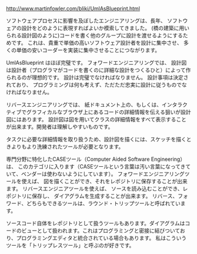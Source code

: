 http://www.martinfowler.com/bliki/UmlAsBlueprint.html

ソフトウェアプロセスに影響を及ぼしたエンジニアリングは、長年、
ソフトウェアの設計をどのように表現すればよいか模索してきました。
(橋の建築に用いられる設計図のように)コードを書く他のグループに設計を渡せるようにするためです。
これは、貴重で単価の高いソフトウェア設計者を設計に集中させ、
多くの単価の安いコーダーを実装に集中させることにつながります。

UmlAsBlueprint はほぼ完璧です。
フォワードエンジニアリングでは、
設計図は設計者（プログラマがコードを書くのに詳細な設計をつくるひと）によって作られるのが理想的です。
設計は完璧でなければなりません。
設計事項は決定されており、
プログラミングは何も考えず、ただただ忠実に設計に従うものでなければなりません。

リバースエンジニアリングでは、
紙ドキュメント上の、もしくは、インタラクティブでグラフィカルなブラウザ上にあるコードの詳細情報を伝える狙いが設計図にはあります。
設計図は図を用いてクラスの詳細情報をすべて表示することが出来ます。開発者は理解しやすいものです。

タスクに必要な詳細情報を取り扱うため、設計図を描くには、スケッチを描くときよりもより洗練されたツールが必要となります。

専門分野に特化したCASEツール（Computer Aided Software Engineering）は、
このカテゴリに入ります（CASEツールという言葉は汚い言葉になってきていて、ベンダーは使わないようにしています）。
フォワードエンジニアリングツールを使えば、
図を描くことができ、それをレポジトリに保存することが出来ます。
リバースエンジニアツールを使えば、
ソースを読み込むことができ、レポジトリに保存し、
ダイアグラムを生成することが出来ます。
リバース、フォワード、どちらもできるツールは、ラウンド・トリップツールと呼ばれています。

ソースコード自体をレポジトリとして扱うツールもあります。ダイアグラムはコードのビューとして扱われます。これはプログラミングと密接に結びついており、プログラミングエディタと統合されている場合もあります。
私はこういうツールを「トリップレスツール」と呼ぶのが好きです。